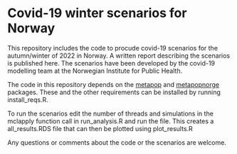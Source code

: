 # Covid-19 winter scenarios for Norway

This repository includes the code to procude covid-19 scenarios for the autumn/winter of 2022 in Norway. A written report describing the scenarios is published here. The scenarios have been developed by the covid-19 modelling team at the Norwegian Institute for Public Health.

The code in this repository depends on the [metapop](https://github.com/Gulfa/metapop) and [metapopnorge](https://github.com/Gulfa/metapopnorge) packages. These and the other requirements can be installed by running install_reqs.R. 

To run the scenarios edit the number of threads and simulations in the mclapply function call in run_analysis.R and run the file. This creates a all_results.RDS file that can then be plotted using plot_results.R

Any questions or comments about the code or the scenarios are welcome.
